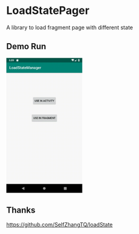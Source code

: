 # LoadStatePager
A library to load fragment page with different state

## Demo Run
<img src="https://github.com/GvcZhang/LoadStateManager/blob/master/ScreenCapture/demo.gif" width="200px"/>

## Thanks
https://github.com/SelfZhangTQ/loadState